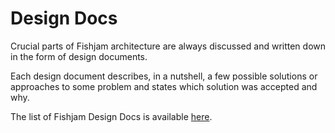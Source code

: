 # Design Docs

Crucial parts of Fishjam architecture are always discussed and written down in the form
of design documents.

Each design document describes, in a nutshell, a few possible solutions or approaches to
some problem and states which solution was accepted and why.

The list of Fishjam Design Docs is available [here](https://github.com/fishjam-dev/fishjam/tree/main/docs).

